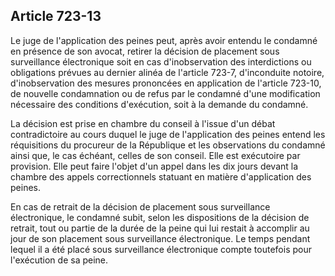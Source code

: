 Article 723-13
----
Le juge de l'application des peines peut, après avoir entendu le condamné en
présence de son avocat, retirer la décision de placement sous surveillance
électronique soit en cas d'inobservation des interdictions ou obligations
prévues au dernier alinéa de l'article 723-7, d'inconduite notoire,
d'inobservation des mesures prononcées en application de l'article 723-10, de
nouvelle condamnation ou de refus par le condamné d'une modification nécessaire
des conditions d'exécution, soit à la demande du condamné.

La décision est prise en chambre du conseil à l'issue d'un débat contradictoire
au cours duquel le juge de l'application des peines entend les réquisitions du
procureur de la République et les observations du condamné ainsi que, le cas
échéant, celles de son conseil. Elle est exécutoire par provision. Elle peut
faire l'objet d'un appel dans les dix jours devant la chambre des appels
correctionnels statuant en matière d'application des peines.

En cas de retrait de la décision de placement sous surveillance électronique, le
condamné subit, selon les dispositions de la décision de retrait, tout ou partie
de la durée de la peine qui lui restait à accomplir au jour de son placement
sous surveillance électronique. Le temps pendant lequel il a été placé sous
surveillance électronique compte toutefois pour l'exécution de sa peine.
